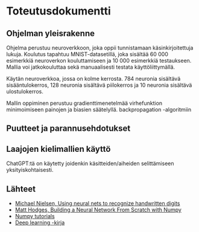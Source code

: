 # Toteutusdokumentti

## Ohjelman yleisrakenne

Ohjelma perustuu neuroverkkoon, joka oppii tunnistamaan käsinkirjoitettuja lukuja. Koulutus tapahtuu MNIST-datasetillä, joka sisältää 60 000 esimerkkiä neuroverkon kouluttamiseen ja 10 000 esimerkkiä testaukseen. Mallia voi jatkokouluttaa sekä manuaalisesti testata käyttöliittymällä.

Käytän neuroverkkoa, jossa on kolme kerrosta. 784 neuronia sisältävä sisääntulokerros, 128 neuronia sisältävä piilokerros ja 10 neuronia sisältävä ulostulokerros.

Mallin oppiminen perustuu gradienttimenetelmää virhefunktion minimoimiseen painojen ja biasien säätelyllä. backpropagation -algoritmiin

## Puutteet ja parannusehdotukset

## Laajojen kielimallien käyttö

ChatGPT:tä on käytetty joidenkin käsitteiden/aiheiden selittämiseen yksityiskohtaisesti.

## Lähteet

- [Michael Nielsen, Using neural nets to recognize handwritten digits](http://neuralnetworksanddeeplearning.com/chap1.html)
- [Matt Hodges, Building a Neural Network From Scratch with Numpy](https://matthodges.com/posts/2022-08-06-neural-network-from-scratch-python-numpy/#acknowledgements)
- [Numpy tutorials](https://github.com/numpy/numpy-tutorials/tree/main)
- [Deep learning -kirja](https://www.deeplearningbook.org/)
